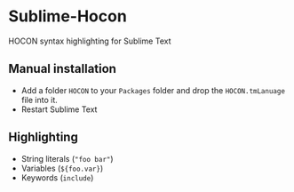 Sublime-Hocon
=============

HOCON syntax highlighting for Sublime Text

## Manual installation

- Add a folder `HOCON` to your `Packages` folder and drop the `HOCON.tmLanuage` file into it.
- Restart Sublime Text

## Highlighting

- String literals (`"foo bar"`)
- Variables (`${foo.var}`)
- Keywords (`include`)
